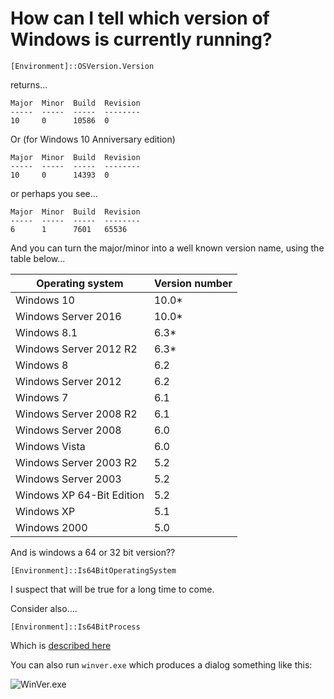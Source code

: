 ﻿# How can I tell which version of Windows is currently running?

	[Environment]::OSVersion.Version

returns...

	Major  Minor  Build  Revision
	-----  -----  -----  --------
	10     0      10586  0

Or (for Windows 10 Anniversary edition)

	Major  Minor  Build  Revision
	-----  -----  -----  --------
	10     0      14393  0

or perhaps you see...

	Major  Minor  Build  Revision
	-----  -----  -----  --------
	6      1      7601   65536


And you can turn the major/minor into a well known version name, using the table below...

|Operating system|Version number|
|-----|-------|
|Windows 10|10.0*|
|Windows Server 2016|10.0*|
|Windows 8.1|6.3*|
|Windows Server 2012 R2|6.3*|
|Windows 8|6.2|
|Windows Server 2012|6.2|
|Windows 7|6.1|
|Windows Server 2008 R2|6.1|
|Windows Server 2008|6.0|
|Windows Vista|6.0|
|Windows Server 2003 R2|5.2|
|Windows Server 2003|5.2|
|Windows XP 64-Bit Edition|5.2|
|Windows XP|5.1|
|Windows 2000|5.0|



And is windows a 64 or 32 bit version??

	[Environment]::Is64BitOperatingSystem

I suspect that will be true for a long time to come.

Consider also....

	[Environment]::Is64BitProcess

Which is [described here](../powershell/is_this_64_or_32_bit_powershell_today.md)

You can also run `winver.exe` which produces a dialog something like this:

![WinVer.exe](winver.png)